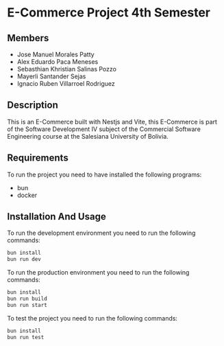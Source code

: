 # E-Commerce Project 4th Semester

## Members

* Jose Manuel Morales Patty
* Alex Eduardo Paca Meneses
* Sebasthian Khristian Salinas Pozzo
* Mayerli Santander Sejas
* Ignacio Ruben Villarroel Rodriguez

## Description

This is an E-Commerce built with Nestjs and Vite, this E-Commerce is part of the Software Development IV subject of the Commercial Software Engineering course at the Salesiana University of Bolivia.

## Requirements

To run the project you need to have installed the following programs:

* bun
* docker

## Installation And Usage

To run the development environment you need to run the following commands:

```bash
bun install
bun run dev
```

To run the production environment you need to run the following commands:

```bash
bun install
bun run build
bun run start
```

To test the project you need to run the following commands:

```bash
bun install
bun run test
```
